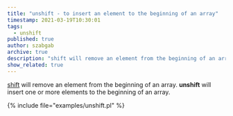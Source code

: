 ```yaml
---
title: "unshift - to insert an element to the beginning of an array"
timestamp: 2021-03-19T10:30:01
tags:
  - unshift
published: true
author: szabgab
archive: true
description: "shift will remove an element from the beginning of an array. unshift will insert one or more elements to the beginning of an array."
show_related: true
---
```



[shift](/shift) will remove an element from the beginning of an array. **unshift** will insert one or more elements to the beginning of an array.


{% include file="examples/unshift.pl" %}
